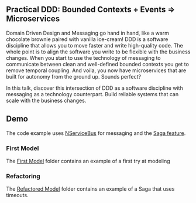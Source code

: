 ## Practical DDD: Bounded Contexts + Events => Microservices

Domain Driven Design and Messaging go hand in hand, like a warm chocolate brownie paired with vanilla ice-cream! DDD is a software discipline that allows you to move faster and write high-quality code. The whole point is to align the software you write to be flexible with the business changes. When you start to use the technology of messaging to communicate between clean and well-defined bounded contexts you get to remove temporal coupling. And voila, you now have microservices that are built for autonomy from the ground up. Sounds perfect?

In this talk, discover this intersection of DDD as a software discipline with messaging as a technology counterpart. Build reliable systems that can scale with the business changes.

## Demo

The code example uses [NServiceBus](https://docs.particular.net/nservicebus/) for messaging and the [Saga feature](https://docs.particular.net/nservicebus/sagas/). 

### First Model

The [First Model](https://github.com/indualagarsamy/Presentations/tree/master/practical-ddd-bounded-contexts-events-microservices/src/first-model) folder contains an example of a first try at modeling

### Refactoring

The [Refactored Model](https://github.com/indualagarsamy/Presentations/tree/master/practical-ddd-bounded-contexts-events-microservices/src/refactored-model) folder contains an example of a Saga that uses timeouts.



